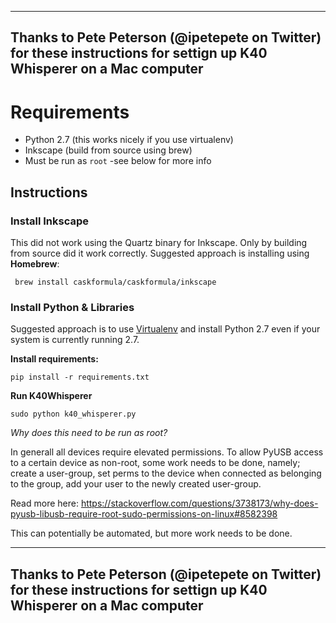 ------------------------------------------------------------------------------------
Thanks to Pete Peterson (@ipetepete on Twitter) for these instructions
for settign up K40 Whisperer on a Mac computer 
------------------------------------------------------------------------------------


# Requirements

* Python 2.7 (this works nicely if you use virtualenv)
* Inkscape (build from source using brew)
* Must be run as `root` -see below for more info

## Instructions

### Install Inkscape

This did not work using the Quartz binary for Inkscape. Only by building from source did it work correctly.
Suggested approach is installing using __Homebrew__:

` brew install caskformula/caskformula/inkscape`

### Install Python & Libraries

Suggested approach is to use [Virtualenv](https://virtualenv.pypa.io/en/stable/) and install Python 2.7 even if your system is currently running 2.7.

__Install requirements:__

`pip install -r requirements.txt`

__Run K40Whisperer__

`sudo python k40_whisperer.py`

_Why does this need to be run as root?_

In generall all devices require elevated permissions. To allow PyUSB access to a certain device as non-root, some work needs to be done, namely; create a user-group, set perms to the device when connected as belonging to the group, add your user to the newly created user-group.

Read more here: https://stackoverflow.com/questions/3738173/why-does-pyusb-libusb-require-root-sudo-permissions-on-linux#8582398

This can potentially be automated, but more work needs to be done.



------------------------------------------------------------------------------------
Thanks to Pete Peterson (@ipetepete on Twitter) for these instructions
for settign up K40 Whisperer on a Mac computer 
------------------------------------------------------------------------------------

